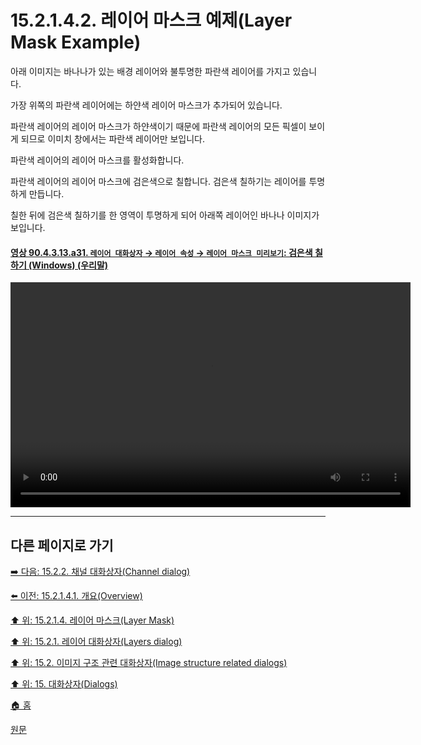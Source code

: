 # 15.2.1.4.2. 레이어 마스크 예제(Layer Mask Example)

아래 이미지는 바나나가 있는 배경 레이어와 불투명한 파란색 레이어를 가지고 있습니다.

가장 위쪽의 파란색 레이어에는 하얀색 레이어 마스크가 추가되어 있습니다.

파란색 레이어의 레이어 마스크가 하얀색이기 때문에 파란색 레이어의 모든 픽셀이 보이게 되므로 이미치 창에서는 파란색 레이어만 보입니다. 

파란색 레이어의 레이어 마스크를 활성화합니다.

파란색 레이어의 레이어 마스크에 검은색으로 칠합니다. 검은색 칠하기는 레이어를 투명하게 만듭니다.

칠한 뒤에 검은색 칠하기를 한 영역이 투명하게 되어 아래쪽 레이어인 바나나 이미지가 보입니다.

<a id="90-04-03-13-a31"></a>

#### [영상 90.4.3.13.a31. `레이어 대화상자` → `레이어 속성` → `레이어 마스크 미리보기`: 검은색 칠하기 (Windows) (우리말)](./90-04-03-13-layer_mask.md#90-04-03-13-a31)
<video controls="controls" width="640" height="360" src="https://github.com/wonder13662/gimp/assets/15767104/28c76d4b-cbef-4ca0-8162-b9614b50f75c"></video>

***

## 다른 페이지로 가기

[➡️ 다음: 15.2.2. 채널 대화상자(Channel dialog)](./15-02-02-00-channel_dialog.md)

[⬅️ 이전: 15.2.1.4.1. 개요(Overview)](./15-02-01-04-01-overview.md)

[⬆️ 위: 15.2.1.4. 레이어 마스크(Layer Mask)](./15-02-01-04-00-layer_mask.md)

[⬆️ 위: 15.2.1. 레이어 대화상자(Layers dialog)](./15-02-01-00-layers-dialog.md)

[⬆️ 위: 15.2. 이미지 구조 관련 대화상자(Image structure related dialogs)](./15-02-00-image-structure-related-dialogs.md)

[⬆️ 위: 15. 대화상자(Dialogs)](./15-00-dialogs.md)

[🏠 홈](./00-home.md)

[원문](https://docs.gimp.org/2.10/ko/gimp-dialogs-structure.html#gimp-layer-mask)